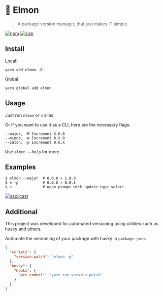 # 🍋 Elmon
> A package version manager, that just makes IT simple.

[![npm](https://img.shields.io/npm/v/elmon?style=plastic)](https://www.npmjs.com/package/elmon)
[![size](https://img.shields.io/bundlephobia/minzip/elmon?style=plastic)](https://www.npmjs.com/package/elmon)

## Install

Local:

`yarn add elmon -D`

Global:

`yarn global add elmon`

## Usage

Just run `elmon` or `e` alias.

Or if you want to use it as a CLI, here are the necessary flags:

```
--major, -M Increment X.0.0
--minor, -m Increment 0.X.0
--patch, -p Increment 0.0.X
```

Use `elmon --help` for more.

## Examples

```shell
$ elmon --major  # 0.0.0 > 1.0.0
$ e -p           # 0.0.0 > 0.0.1
$ e              # open prompt with update type select
```

[![asciicast](https://asciinema.org/a/323238.svg)](https://asciinema.org/a/323238)


## Additional

This project was developed for automated versioning using utilities
such as [husky](https://github.com/typicode/husky)
and [others](https://github.com/topics/git-hooks).

Automate the versioning of your package with husky in `package.json`:

```json
{
  "scripts": {
    "version:patch": "elmon -p"
  },
  "husky": {
    "hooks": {
      "pre-commit": "yarn run version:patch"
    }
  }
}
```
